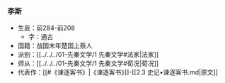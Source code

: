 ### 李斯

- 生辰：前284-前208
	- 字：通古
- 国籍：战国末年楚国上蔡人
- 派别：[[../../../01-先秦文学/1 先秦文学#法家|法家]]
- 师从：[[../../../01-先秦文学/1 先秦文学#荀况|荀况]]
- 代表作：[[#《谏逐客书》|《谏逐客书》]]-[[2.3 史记•谏逐客书.md|原文]]